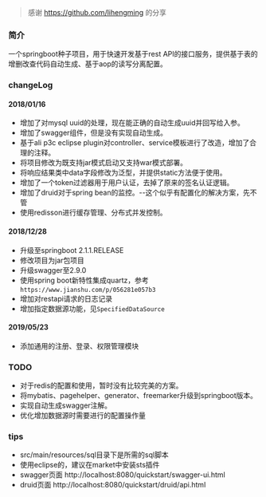 >感谢 https://github.com/lihengming 的分享

### 简介
一个springboot种子项目，用于快速开发基于rest API的接口服务，提供基于表的增删改查代码自动生成、基于aop的读写分离配置。

### changeLog
#### 2018/01/16
- 增加了对mysql uuid的处理，现在能正确的自动生成uuid并回写给入参。
- 增加了swagger组件，但是没有实现自动生成。
- 基于ali p3c eclipse plugin对controller、service模板进行了改造，增加了合理的注释。
- 将项目修改为既支持jar模式启动又支持war模式部署。
- 将响应结果类中data字段修改为泛型，并提供static方法便于使用。
- 增加了一个token过滤器用于用户认证，去掉了原来的签名认证逻辑。
- 增加了druid对于spring bean的监控。--这个似乎有配置化的解决方案，先不管
- 使用redisson进行缓存管理、分布式并发控制。

#### 2018/12/28
- 升级至springboot 2.1.1.RELEASE
- 修改项目为jar包项目
- 升级swagger至2.9.0
- 使用spring boot新特性集成quartz，参考 `https://www.jianshu.com/p/056281e057b3`
- 增加对restapi请求的日志记录
- 增加指定数据源功能，见`SpecifiedDataSource`

#### 2019/05/23
- 添加通用的注册、登录、权限管理模块

### TODO
- 对于redis的配置和使用，暂时没有比较完美的方案。
- 将mybatis、pagehelper、generator、freemarker升级到springboot版本。
- 实现自动生成swagger注解。
- 优化增加数据源时需要进行的配置操作量

### tips
- src/main/resources/sql目录下是所需的sql脚本
- 使用eclipse的，建议在market中安装sts插件
- swagger页面 http://localhost:8080/quickstart/swagger-ui.html
- druid页面 http://localhost:8080/quickstart/druid/api.html